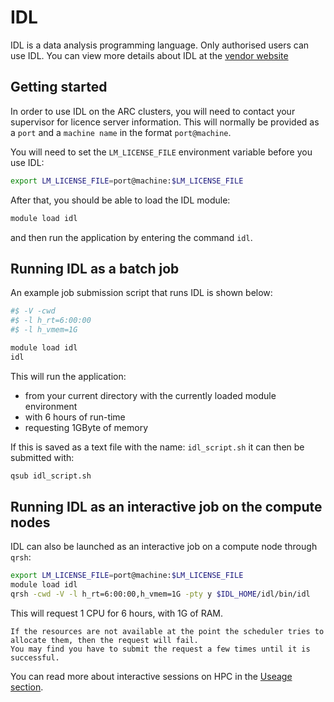 # IDL

IDL is a data analysis programming language. Only authorised users can use IDL. You can view more details about IDL at the [vendor website](http://www.exelisvis.co.uk/ProductsServices/IDL.aspx)

## Getting started

In order to use IDL on the ARC clusters, you will need to contact your supervisor for licence server information. This will normally be provided as a `port` and a `machine name` in the format `port@machine`.

You will need to set the `LM_LICENSE_FILE` environment variable before you use IDL:

```bash
export LM_LICENSE_FILE=port@machine:$LM_LICENSE_FILE
```

After that, you should be able to load the IDL module:

```bash
module load idl
```

and then run the application by entering the command `idl`.

## Running IDL as a batch job

An example job submission script that runs IDL is shown below:

```bash
#$ -V -cwd
#$ -l h_rt=6:00:00
#$ -l h_vmem=1G

module load idl
idl
```

This will run the application:

- from your current directory with the currently loaded module environment
- with 6 hours of run-time
- requesting 1GByte of memory

If this is saved as a text file with the name: `idl_script.sh` it can then be submitted with:

```bash
qsub idl_script.sh
```

## Running IDL as an interactive job on the compute nodes

IDL can also be launched as an interactive job on a compute node through `qrsh`:

```bash
export LM_LICENSE_FILE=port@machine:$LM_LICENSE_FILE
module load idl
qrsh -cwd -V -l h_rt=6:00:00,h_vmem=1G -pty y $IDL_HOME/idl/bin/idl
```

This will request 1 CPU for 6 hours, with 1G of RAM.

```{note}
If the resources are not available at the point the scheduler tries to allocate them, then the request will fail.
You may find you have to submit the request a few times until it is successful.
```

You can read more about interactive sessions on HPC in the [Useage section](../../usage/interactive.html).
